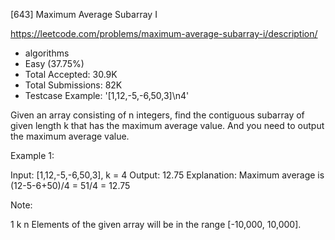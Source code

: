 [643] Maximum Average Subarray I  

https://leetcode.com/problems/maximum-average-subarray-i/description/

* algorithms
* Easy (37.75%)
* Total Accepted:    30.9K
* Total Submissions: 82K
* Testcase Example:  '[1,12,-5,-6,50,3]\n4'


Given an array consisting of n integers, find the contiguous subarray of given length k that has the maximum average value. And you need to output the maximum average value.


Example 1:

Input: [1,12,-5,-6,50,3], k = 4
Output: 12.75
Explanation: Maximum average is (12-5-6+50)/4 = 51/4 = 12.75



Note:

1 k n 
Elements of the given array will be in the range [-10,000, 10,000].


